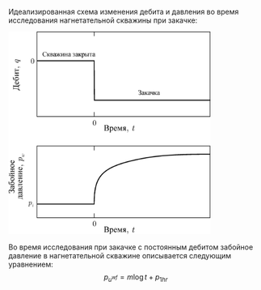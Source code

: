 Идеализированная схема изменения дебита и давления во время исследования нагнетательной скважины при закачке:

<img src="1.png" width="400">



Во время исследования при закачке с постоянным дебитом забойное давление в нагнетательной скважине описывается следующим уравнением:
$$p_{u^{w f}}=m \log t+p_{1 h r}$$


